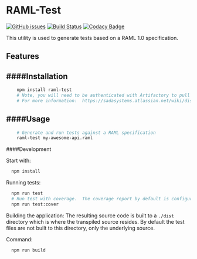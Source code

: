 # RAML-Test
[![GitHub issues](https://img.shields.io/github/issues/oshalygin/raml-test.svg "GitHub issues")](https://github.com/oshalygin/raml-test/issues)
[![Build Status](https://travis-ci.org/oshalygin/raml-test.svg?branch=master)](https://travis-ci.org/oshalygin/raml-test)
[![Codacy Badge](https://api.codacy.com/project/badge/Grade/dd2bc0bd4b614832ba8e12e1cf1781db)](https://www.codacy.com/app/oshalygin/raml-test?utm_source=github.com&amp;utm_medium=referral&amp;utm_content=oshalygin/raml-test&amp;utm_campaign=Badge_Grade)

This utility is used to generate tests based on a RAML 1.0 specification.

## Features


####Installation
---
```bash
    npm install raml-test
    # Note, you will need to be authenticated with Artifactory to pull this package.
    # For more information:  https://sadasystems.atlassian.net/wiki/display/ATM/Artifactory+for+Atom
```
####Usage
---
```bash
    # Generate and run tests against a RAML specification
    raml-test my-awesome-api.raml
```

####Development

Start with:
```bash
  npm install
```

Running tests:
```bash
  npm run test
  # Run test with coverage.  The coverage report by default is configured for lcov and can be located in the `./coverage` directory.
  npm run test:cover
```

Building the application:
The resulting source code is built to a `./dist` directory which is where the transpiled source resides.  By default the test files are not built to this directory, only the underlying source.  

Command:
```bash
  npm run build
```
